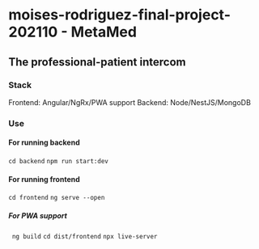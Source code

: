 # moises-rodriguez-final-project-202110 - MetaMed

## The professional-patient intercom

### Stack

Frontend: Angular/NgRx/PWA support
Backend: Node/NestJS/MongoDB

### Use

#### For running backend

`cd backend`
`npm run start:dev`

#### For running frontend

`cd frontend`
`ng serve --open`

##### For PWA support

` ng build` `cd dist/frontend` `npx live-server`
